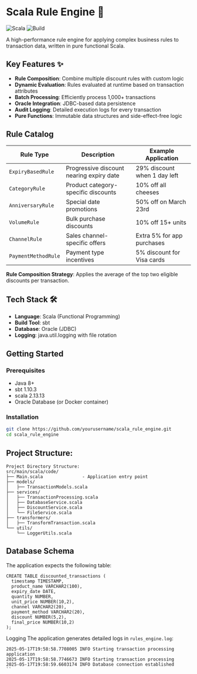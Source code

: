 # Scala Rule Engine 🚀

![Scala](https://img.shields.io/badge/Scala-2.13.x-DC322F?logo=scala&logoColor=white)
![Build](https://img.shields.io/badge/Build-sbt-green.svg)

A high-performance rule engine for applying complex business rules to transaction data, written in pure functional Scala.

## Key Features ✨

- **Rule Composition**: Combine multiple discount rules with custom logic
- **Dynamic Evaluation**: Rules evaluated at runtime based on transaction attributes
- **Batch Processing**: Efficiently process 1,000+ transactions
- **Oracle Integration**: JDBC-based data persistence
- **Audit Logging**: Detailed execution logs for every transaction
- **Pure Functions**: Immutable data structures and side-effect-free logic

## Rule Catalog

| Rule Type               | Description                                  | Example Application          |
|-------------------------|----------------------------------------------|------------------------------|
| `ExpiryBasedRule`       | Progressive discount nearing expiry date     | 29% discount when 1 day left |
| `CategoryRule`          | Product category-specific discounts         | 10% off all cheeses          |
| `AnniversaryRule`       | Special date promotions                     | 50% off on March 23rd        |
| `VolumeRule`            | Bulk purchase discounts                     | 10% off 15+ units            |
| `ChannelRule`           | Sales channel-specific offers               | Extra 5% for app purchases   |
| `PaymentMethodRule`     | Payment type incentives                     | 5% discount for Visa cards   |

**Rule Composition Strategy**: 
Applies the average of the top two eligible discounts per transaction.

## Tech Stack 🛠️

- **Language**: Scala (Functional Programming)
- **Build Tool**: sbt
- **Database**: Oracle (JDBC)
- **Logging**: java.util.logging with file rotation

## Getting Started

### Prerequisites

- Java 8+
- sbt 1.10.3
- scala 2.13.13
- Oracle Database (or Docker container)

### Installation

```bash
git clone https://github.com/yourusername/scala_rule_engine.git
cd scala_rule_engine
```


## Project Structure: 
```
Project Directory Structure:
src/main/scala/code/
├── Main.scala               - Application entry point
├── models/
│   ├── TransactionModels.scala  
├── services/
│   ├── TransactionProcessing.scala 
│   ├── DatabaseService.scala    
│   ├── DiscountService.scala    
│   └── FileService.scala        
├── transformers/              
│   ├── TransformTransaction.scala  
└── utils/
    └── LoggerUtils.scala    
```

## Database Schema
The application expects the following table:

```
CREATE TABLE discounted_transactions (
  timestamp TIMESTAMP,
  product_name VARCHAR2(100),
  expiry_date DATE,
  quantity NUMBER,
  unit_price NUMBER(10,2),
  channel VARCHAR2(20),
  payment_method VARCHAR2(20),
  discount NUMBER(5,2),
  final_price NUMBER(10,2)
);
```

Logging
The application generates detailed logs in `rules_engine.log`:
```
2025-05-17T19:58:58.7708005 INFO Starting transaction processing application
2025-05-17T19:58:58.7746673 INFO Starting transaction processing
2025-05-17T19:58:59.6603174 INFO Database connection established
``



